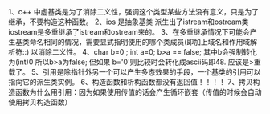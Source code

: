 1、c++ 中虚基类是为了消除二义性，强调这个类型某些方法没有意义，只是为了继承，不要构造这种函数。
2、ios 是抽象基类 派生出了istream和ostream类 iostream是多重继承了istream和ostream来的。
3、在多重继承情况下可能会产生基类命名相同的情况，需要显式指明使用的哪个类成员(即加上域名和作用域解析符::) 以消除二义性。
4、char b=0 ; int a=0; b>a == false; 其中b会强制转化为(int)0 所以b>a为false; 但如果 b='0'则比较时会转化成ascii码即48. 应该是>重载了。
5、引用是除指针外另一个可以产生多态效果的手段，一个基类的引用可以指向它的派生类实例。
6、构造函数和析构函数都没有返回值！！！！
7、拷贝构造函数为什么用引用：因为如果使用传值的话会产生循环嵌套（传值的时候会自动使用拷贝构造函数）
